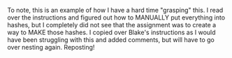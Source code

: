 To note, this is an example of how I have a hard time "grasping" this.  I read over the instructions and figured out how to MANUALLY put everything into hashes, but I completely did not see that the assignment was to create a way to MAKE those hashes.  I copied over Blake's instructions as I would have been struggling with this and added comments, but will have to go over nesting again.  Reposting!